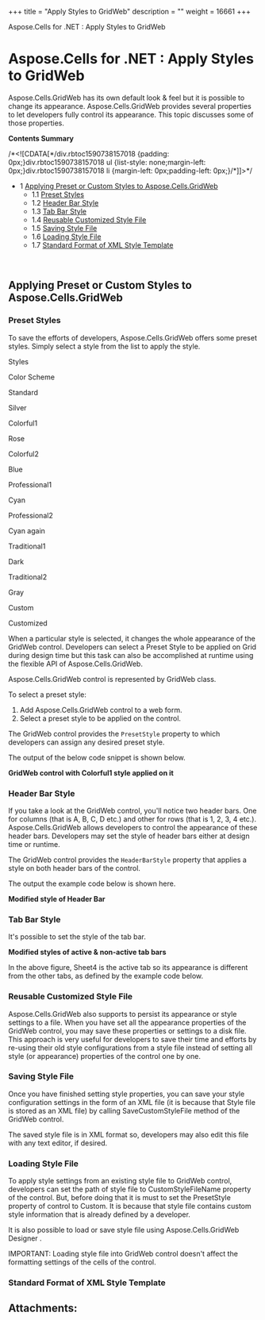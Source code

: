 +++
title = "Apply Styles to GridWeb" 
description = "" 
weight = 16661 
+++

Aspose.Cells for .NET : Apply Styles to GridWeb  

# Aspose.Cells for .NET : Apply Styles to GridWeb


Aspose.Cells.GridWeb has its own default look & feel but it is possible to change its appearance. Aspose.Cells.GridWeb provides several properties to let developers fully control its appearance. This topic discusses some of those properties.

**Contents Summary**

/\*<!\[CDATA\[\*/div.rbtoc1590738157018 {padding: 0px;}div.rbtoc1590738157018 ul {list-style: none;margin-left: 0px;}div.rbtoc1590738157018 li {margin-left: 0px;padding-left: 0px;}/\*\]\]>\*/

*   1 [Applying Preset or Custom Styles to Aspose.Cells.GridWeb](#ApplyStylestoGridWeb-ApplyingPresetorCustomStylestoAspose.Cells.GridWeb)
    *   1.1 [Preset Styles](#ApplyStylestoGridWeb-PresetStyles)
    *   1.2 [Header Bar Style](#ApplyStylestoGridWeb-HeaderBarStyle)
    *   1.3 [Tab Bar Style](#ApplyStylestoGridWeb-TabBarStyle)
    *   1.4 [Reusable Customized Style File](#ApplyStylestoGridWeb-ReusableCustomizedStyleFile)
    *   1.5 [Saving Style File](#ApplyStylestoGridWeb-SavingStyleFile)
    *   1.6 [Loading Style File](#ApplyStylestoGridWeb-LoadingStyleFile)
    *   1.7 [Standard Format of XML Style Template](#ApplyStylestoGridWeb-StandardFormatofXMLStyleTemplate)

 

## Applying Preset or Custom Styles to Aspose.Cells.GridWeb

### Preset Styles

To save the efforts of developers, Aspose.Cells.GridWeb offers some preset styles. Simply select a style from the list to apply the style.

Styles

Color Scheme

Standard

Silver

Colorful1

Rose

Colorful2

Blue

Professional1

Cyan

Professional2

Cyan again

Traditional1

Dark

Traditional2

Gray

Custom

Customized

When a particular style is selected, it changes the whole appearance of the GridWeb control. Developers can select a Preset Style to be applied on Grid during design time but this task can also be accomplished at runtime using the flexible API of Aspose.Cells.GridWeb.

Aspose.Cells.GridWeb control is represented by GridWeb class.

To select a preset style:

1.  Add Aspose.Cells.GridWeb control to a web form.
2.  Select a preset style to be applied on the control.

The GridWeb control provides the `PresetStyle` property to which developers can assign any desired preset style.

The output of the below code snippet is shown below.  
  
**GridWeb control with Colorful1 style applied on it**  

### Header Bar Style

If you take a look at the GridWeb control, you'll notice two header bars. One for columns (that is A, B, C, D etc.) and other for rows (that is 1, 2, 3, 4 etc.). Aspose.Cells.GridWeb allows developers to control the appearance of these header bars. Developers may set the style of header bars either at design time or runtime.

The GridWeb control provides the `HeaderBarStyle` property that applies a style on both header bars of the control.

The output the example code below is shown here.  
  
**Modified style of Header Bar**  

### Tab Bar Style

It's possible to set the style of the tab bar.  
  
**Modified styles of active & non-active tab bars**  

In the above figure, Sheet4 is the active tab so its appearance is different from the other tabs, as defined by the example code below.

### Reusable Customized Style File

Aspose.Cells.GridWeb also supports to persist its appearance or style settings to a file. When you have set all the appearance properties of the GridWeb control, you may save these properties or settings to a disk file. This approach is very useful for developers to save their time and efforts by re-using their old style configurations from a style file instead of setting all style (or appearance) properties of the control one by one.

### Saving Style File

Once you have finished setting style properties, you can save your style configuration settings in the form of an XML file (it is because that Style file is stored as an XML file) by calling SaveCustomStyleFile method of the GridWeb control.

The saved style file is in XML format so, developers may also edit this file with any text editor, if desired.

### Loading Style File

To apply style settings from an existing style file to GridWeb control, developers can set the path of style file to CustomStyleFileName property of the control. But, before doing that it is must to set the PresetStyle property of control to Custom. It is because that style file contains custom style information that is already defined by a developer.

It is also possible to load or save style file using Aspose.Cells.GridWeb Designer .

IMPORTANT: Loading style file into GridWeb control doesn't affect the formatting settings of the cells of the control.

### Standard Format of XML Style Template

<ViewerStyleTemplate SelectCellColor="Black" FrameTableStyle-BorderStyle="Solid" FrameTableStyle-LayoutFixed="Fixed" FrameTableStyle-BorderWidth="1px" FrameTableStyle-BorderColor="Gray" FrameTableStyle-BorderCollapse="Collapse" FrameTableStyle-BackColor="White" SelectCellBgColor="#EEEEFF" HeaderBarWidth="30pt" ScrollBarBaseColor="" HeaderBarStyle-LeftBorderStyle-BorderStyle="Solid" HeaderBarStyle-LeftBorderStyle-BorderWidth="1px" HeaderBarStyle-LeftBorderStyle-BorderColor="White" HeaderBarStyle-VerticalAlign="Middle" HeaderBarStyle-RightBorderStyle-BorderStyle="Solid" HeaderBarStyle-RightBorderStyle-BorderWidth="1px" HeaderBarStyle-RightBorderStyle-BorderColor="Gray" HeaderBarStyle-BorderWidth="1px" HeaderBarStyle-Font-Size="10pt" HeaderBarStyle-Font-Names="Arial" HeaderBarStyle-BorderColor="Gray" HeaderBarStyle-BorderStyle="Solid" HeaderBarStyle-HorizontalAlign="Center" HeaderBarStyle-ForeColor="Black" HeaderBarStyle-TopBorderStyle-BorderStyle="Solid" HeaderBarStyle-TopBorderStyle-BorderWidth="1px" HeaderBarStyle-TopBorderStyle-BorderColor="White" HeaderBarStyle-BackColor="#E0E0E0" HeaderBarStyle-BottomBorderStyle-BorderStyle="Solid" HeaderBarStyle-BottomBorderStyle-BorderWidth="1px" HeaderBarStyle-BottomBorderStyle-BorderColor="Gray" HeaderBarStyle-Wrap="False" ActiveHeaderColor="Black" HeaderBarTableStyle-LayoutFixed="Fixed" HeaderBarTableStyle-BorderWidth="0px" HeaderBarTableStyle-BorderCollapse="Separate" HeaderBarHeight="15pt" ActiveTabStyle-Height="15pt" ActiveTabStyle-BorderWidth="1px" ActiveTabStyle-Font-Size="10pt" ActiveTabStyle-Font-Names="Arial" ActiveTabStyle-BorderColor="Gray" ActiveTabStyle-BorderStyle="Solid" ActiveTabStyle-ForeColor="Black" ActiveTabStyle-BackColor="White" ActiveTabStyle-Wrap="False" ActiveCellColor="Black" DefaultGridLineColor="Silver" ViewTableStyle-LayoutFixed="Fixed" ViewTableStyle-BorderWidth="0px" ViewTableStyle-BorderCollapse="Collapse" ActiveCellBgColor="#DDDDFF" TabStyle-Height="15pt" TabStyle-BorderWidth="1px" TabStyle-Font-Size="10pt" TabStyle-Font-Names="Arial" TabStyle-BorderColor="Gray" TabStyle-BorderStyle="Solid" TabStyle-ForeColor="Black" TabStyle-BackColor="#E0E0E0" TabStyle-Wrap="False" ActiveHeaderBgColor="#F2F2F2" ScrollBarArrowColor="" BottomTableStyle-LayoutFixed="Fixed" BottomTableStyle-Height="20pt" BottomTableStyle-BorderWidth="0px" BottomTableStyle-BorderCollapse="Collapse" BottomTableStyle-TopBorderStyle-BorderStyle="Solid" BottomTableStyle-TopBorderStyle-BorderWidth="1px" BottomTableStyle-TopBorderStyle-BorderColor="Gray" BottomTableStyle-BackColor="#F0F0F0" />

## Attachments:


